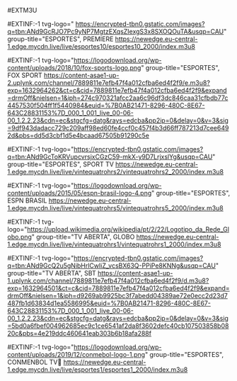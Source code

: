 #EXTM3U

#EXTINF:-1 tvg-logo=" https://encrypted-tbn0.gstatic.com/images?q=tbn:ANd9GcRJO7Pc9yNP7MgtzEXqsZIexgS3x8SXOQOuTA&usqp=CAU" group-title="ESPORTES", PREMIERE
https://newedge.eu-central-1.edge.mycdn.live/live/esportes10/esportes10_2000/index.m3u8

#EXTINF:-1 tvg-logo="https://logodownload.org/wp-content/uploads/2018/10/fox-sports-logo.png" group-title="ESPORTES", FOX SPORT
https://content-asae1-up-2.uplynk.com/channel/7889811e7efb47f4a012cfba6ed4f2f9/e.m3u8?exp=1632964262&ct=c&cid=7889811e7efb47f4a012cfba6ed4f2f9&expand=drmOff&nielsen=1&iph=274c970321afcc2aa6c96df3dc846caa31cfbdb77c4457530f504ff1f5440984&euid=%7B0AB21471-8296-480C-8E67-643C28831153%7D_000_1_001_live_00-06-00_1.2.2.23&cdn=ec&stgcfg=datg&rays=edcba&pp2ip=0&delay=0&v=3&sig=9df943dadacc729c209aff98ed60fe4ccf0c457f4b3d66ff787213d7cee6492d&pbs=dd5d3cbf1d5e4bcaad67505b91290c5e

#EXTINF:-1 tvg-logo="https://encrypted-tbn0.gstatic.com/images?q=tbn:ANd9GcToKRVupcvrsjxCGzC59-mkX-y9D7LrjxslYg&usqp=CAU" group-title="ESPORTES", SPORT TV 
https://newedge.eu-central-1.edge.mycdn.live/live/vintequatrohrs2/vintequatrohrs2_2000/index.m3u8

#EXTINF:-1 tvg-logo="https://logodownload.org/wp-content/uploads/2015/05/espn-brasil-logo-4.png"
group-title="ESPORTES", ESPN BRASIL 
https://newedge.eu-central-1.edge.mycdn.live/live/vintequatrohrs5/vintequatrohrs5_2000/index.m3u8

#EXTINF:-1 tvg-logo="https://upload.wikimedia.org/wikipedia/pt/2/22/Logotipo_da_Rede_Globo.png" group-title="TV ABERTA", GLOBO
https://newedge.eu-central-1.edge.mycdn.live/live/vintequatrohrs1/vintequatrohrs1_2000/index.m3u8

#EXTINF:-1 tvg-logo="https://encrypted-tbn0.gstatic.com/images?q=tbn:ANd9GcQ2u5gNibHrlCwIiZ_vcsBX63Q-PPiPe8KNNg&usqp=CAU" group-title="TV ABERTA", SBT
https://content-asae1-up-1.uplynk.com/channel/7889811e7efb47f4a012cfba6ed4f2f9/d.m3u8?exp=1632964501&ct=c&cid=7889811e7efb47f4a012cfba6ed4f2f9&expand=drmOff&nielsen=1&iph=d9269ab9925bc3f7abedd04389ae72e0ecc2d23d7487fb1d63834d1ea5586995&euid=%7B0AB21471-8296-480C-8E67-643C28831153%7D_000_1_001_live_00-06-00_1.2.2.23&cdn=ec&stgcfg=datg&rays=edcba&pp2ip=0&delay=0&v=3&sig=5bd0a6fbef004962685ec9c1ce6541af2da8f3602defc40cb107503858b0820c&pbs=4e219ddc460641eab303b6b18afa288f 

#EXTINF:-1 tvg-logo="https://logodownload.org/wp-content/uploads/2019/12/conmebol-logo-1.png" group-title="ESPORTES", CONMENBOL TV🤢
https://newedge.eu-central-1.edge.mycdn.live/live/esportes1/esportes1_2000/index.m3u8
